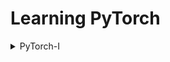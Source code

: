 # Learning PyTorch

<details>
<summary>PyTorch-I</summary>

* Exploring Image.
* Creating Scalar, Vector, and Tensor.
* Mathematical Operation On Tensors.
* Turning Vector Into Matrix.
* Transpose and Accessing Elements of a Tensors.
* Selecting particular row/column of a Tensors.
* Elementwise Multimultiplication of a Tensor.
* Matrix Multiplication of a Tensor.
* Combining Elements across Axes.
* Dot Product of a Tensor.
* Matrix-Vector Multiplication.

</details>


